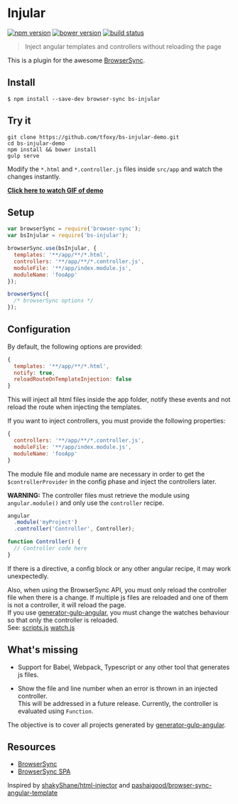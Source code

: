 # Injular

[![npm version](http://img.shields.io/npm/v/bs-injular.svg)](https://npmjs.org/package/bs-injular)
[![bower version](https://img.shields.io/bower/v/bs-injular.svg)](https://github.com/tfoxy/bs-injular/releases)
[![build status](https://img.shields.io/travis/tfoxy/bs-injular.svg)](https://travis-ci.org/tfoxy/bs-injular)

> Inject angular templates and controllers without reloading the page

This is a plugin for the awesome [BrowserSync](https://browsersync.io).


## Install

```shell
$ npm install --save-dev browser-sync bs-injular
```


## Try it

```shell
git clone https://github.com/tfoxy/bs-injular-demo.git
cd bs-injular-demo
npm install && bower install
gulp serve
```

Modify the `*.html` and `*.controller.js` files inside `src/app`
and watch the changes instantly.

**[Click here to watch GIF of demo](https://raw.githubusercontent.com/tfoxy/tfoxy.github.io/master/img/bs-injular.gif)**


## Setup

```js
var browserSync = require('browser-sync');
var bsInjular = require('bs-injular');

browserSync.use(bsInjular, {
  templates: '**/app/**/*.html',
  controllers: '**/app/**/*.controller.js',
  moduleFile: '**/app/index.module.js',
  moduleName: 'fooApp'
});

browserSync({
  /* browserSync options */
});
```


## Configuration

By default, the following options are provided:

```js
{
  templates: '**/app/**/*.html',
  notify: true,
  reloadRouteOnTemplateInjection: false
}
```

This will inject all html files inside the app folder, 
notify these events and not reload the route when injecting the templates.

If you want to inject controllers, you must provide the following properties:

```js
{
  controllers: '**/app/**/*.controller.js',
  moduleFile: '**/app/index.module.js',
  moduleName: 'fooApp'
}
```

The module file and module name are necessary in order to get the `$controllerProvider`
in the config phase and inject the controllers later.

**WARNING:** The controller files must retrieve the module using `angular.module()`
and only use the `controller` recipe.

```js
angular
  .module('myProject')
  .controller('Controller', Controller);

function Controller() {
  // Controller code here
}
```

If there is a directive, a config block or any other angular recipe, it may work unexpectedly.


Also, when using the BrowserSync API, you must only reload the controller file when there is a change.
If multiple js files are reloaded and one of them is not a controller, it will reload the page.  
If you use 
[generator-gulp-angular](https://github.com/Swiip/generator-gulp-angular),
you must change the watches behaviour so that only the controller is reloaded.  
See:
[scripts.js](https://github.com/tfoxy/bs-injular-demo/blob/master/gulp/scripts.js)
[watch.js](https://github.com/tfoxy/bs-injular-demo/blob/master/gulp/watch.js)


## What's missing

* Support for Babel, Webpack, Typescript or any other tool that generates js files.

* Show the file and line number when an error is thrown in an injected controller.  
  This will be addressed in a future release.
  Currently, the controller is evaluated using `Function`.

The objective is to cover all projects generated by
[generator-gulp-angular](https://github.com/Swiip/generator-gulp-angular).


## Resources

* [BrowserSync](https://github.com/shakyShane/browser-sync)
* [BrowserSync SPA](https://github.com/shakyShane/browser-sync-spa)

Inspired by
[shakyShane/html-injector](https://github.com/shakyShane/html-injector)
and
[pashaigood/browser-sync-angular-template](https://github.com/pashaigood/browser-sync-angular-template)
